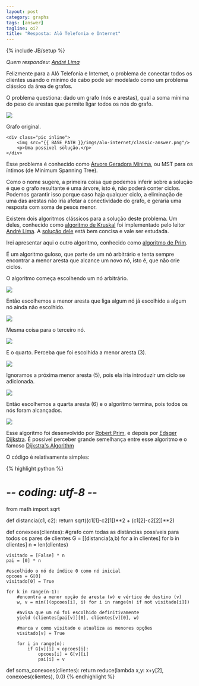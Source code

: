 ```yaml
---
layout: post
category: graphs
tags: [answer]
tagline: oi?
title: "Resposta: Alô Telefonia e Internet"
---
```

{% include JB/setup %}

_Quem respondeu: [André Lima](https://twitter.com/andlima)_

Felizmente para a Alô Telefonia e Internet, o problema de conectar todos os
clientes usando o mínimo de cabo pode ser modelado como um problema clássico da
área de grafos.

O problema questiona: dado um grafo (nós e arestas), qual a soma mínima do peso
de arestas que permite ligar todos os nós do grafo.

<div class="center">
    <div class="pic inline">
        <img src="{{ BASE_PATH }}/imgs/alo-internet/classic-question.png"/>
        <p>Grafo original.</p>
    </div>

    <div class="pic inline">
        <img src="{{ BASE_PATH }}/imgs/alo-internet/classic-answer.png"/>
        <p>Uma possivel solução.</p>
    </div>
</div>

Esse problema é conhecido como [Árvore Geradora Mínima](http://en.wikipedia.org/wiki/Minimum_spanning_tree),
ou MST para os íntimos (de Minimum Spanning Tree).

Como o nome sugere, a primeira coisa que podemos inferir sobre a solução é que 
o grafo resultante é uma árvore, isto é, não poderá conter ciclos. Podemos 
garantir isso porque caso haja qualquer ciclo, a eliminação de uma das arestas 
não iria afetar a conectividade do grafo, e geraria uma resposta com soma de 
pesos menor.

Existem dois algoritmos clássicos para a solução deste problema. Um deles,
conhecido como [algoritmo de Kruskal](http://en.wikipedia.org/wiki/Kruskal's_algorithm)
foi implementado pelo leitor [André Lima](https://twitter.com/#!/andlima). A
[solução dele](https://gist.github.com/2816407) está bem concisa e vale ser estudada.

Irei apresentar aqui o outro algoritmo, conhecido como [algoritmo de Prim](http://en.wikipedia.org/wiki/Prim's_algorithm).

É um algoritmo guloso, que parte de um nó arbitrário e tenta sempre encontrar a
menor aresta que alcance um novo nó, isto é, que não crie ciclos.

O algoritmo começa escolhendo um nó arbitrário.

<div class="center">
    <div class="pic inline">
        <img src="{{ BASE_PATH }}/imgs/alo-internet/prim-1.png"/>
    </div>
</div>

Então escolhemos a menor aresta que liga algum nó já escolhido a algum nó
ainda não escolhido.

<div class="center">
    <div class="pic inline">
        <img src="{{ BASE_PATH }}/imgs/alo-internet/prim-2.png"/>
    </div>
</div>

Mesma coisa para o terceiro nó.

<div class="center">
    <div class="pic inline">
        <img src="{{ BASE_PATH }}/imgs/alo-internet/prim-3.png"/>
    </div>
</div>

E o quarto. Perceba que foi escolhida a menor aresta (3).

<div class="center">
    <div class="pic inline">
        <img src="{{ BASE_PATH }}/imgs/alo-internet/prim-4.png"/>
    </div>
</div>

Ignoramos a próxima menor aresta (5), pois ela iria introduzir um ciclo se 
adicionada.

<div class="center">
    <div class="pic inline">
        <img src="{{ BASE_PATH }}/imgs/alo-internet/prim-5.png"/>
    </div>
</div>

Então escolhemos a quarta aresta (6) e o algoritmo termina, pois todos os nós
foram alcançados.

<div class="center">
    <div class="pic inline">
        <img src="{{ BASE_PATH }}/imgs/alo-internet/prim-6.png"/>
    </div>
</div>

Esse algoritmo foi desenvolvido por [Robert Prim](http://en.wikipedia.org/wiki/Robert_C._Prim),
e depois por [Edsger Dijkstra](http://en.wikipedia.org/wiki/Edsger_Dijkstra).
É possível perceber grande semelhança entre esse algoritmo e o famoso 
[Dijkstra's Algorithm](http://en.wikipedia.org/wiki/Dijkstra%27s_algorithm)

O código é relativamente simples:

{% highlight python %}
# -*- coding: utf-8 -*-
from math import sqrt

def distancia(c1, c2):
    return sqrt((c1[1]-c2[1])**2 + (c1[2]-c2[2])**2)
    
def conexoes(clientes):
    #grafo com todas as distâncias possíveis para todos os pares de clientes
    G = [[distancia(a,b) for a in clientes] for b in clientes]
    n = len(clientes)

    visitado = [False] * n
    pai = [0] * n

    #escolhido o nó de índice 0 como nó inicial
    opcoes = G[0]
    visitado[0] = True
    
    for k in range(n-1):
        #encontra a menor opção de aresta (w) e vértice de destino (v)
        w, v = min([(opcoes[i], i) for i in range(n) if not visitado[i]])

        #avisa que um nó foi escolhido definitivamente
        yield (clientes[pai[v]][0], clientes[v][0], w)                

        #marca v como visitado e atualiza as menores opções
        visitado[v] = True
        
        for i in range(n):
            if G[v][i] < opcoes[i]:
                opcoes[i] = G[v][i]
                pai[i] = v
                
def soma_conexoes(clientes):
    return reduce(lambda x,y: x+y[2], conexoes(clientes), 0.0)
{% endhighlight %}



